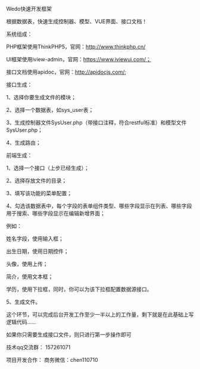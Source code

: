 Wedo快速开发框架

根据数据表，快速生成控制器、模型、VUE界面、接口文档！

系统组成： 

PHP框架使用ThinkPHP5，官网：http://www.thinkphp.cn/ 

UI框架使用iview-admin，官网：https://www.iviewui.com/； 

接口文档使用apidoc，官网：http://apidocjs.com/;


接口生成： 

1、选择你要生成文件的模块； 

2、选择一个数据表，如sys_user表； 

3、生成控制器文件SysUser.php（带接口注释，符合restful标准）和模型文件SysUser.php； 

4、生成路由；


前端生成： 

1、选择一个接口（上步已经生成）； 

2、选择存放文件的目录； 

3、填写该功能的菜单配置； 

4、勾选该数据表中，每个字段的表单组件类型、哪些字段显示在列表、哪些字段用于搜索、哪些字段显示在编辑新增界面； 

例如：

姓名字段，使用输入框； 

出生日期，使用日期控件； 

头像，使用上传； 

简介，使用文本框； 

学历，使用下拉框，同时，你可以为该下拉框配置数据源接口。 

5、生成文件。

这个环节，可以完成后台开发工作至少一半以上的工作量，剩下就是在此基础上写逻辑代码......

如果你只需要生成接口文件，则只进行第一步操作即可


技术qq交流群：
157261071

项目开发合作：
商务微信：chen110710

